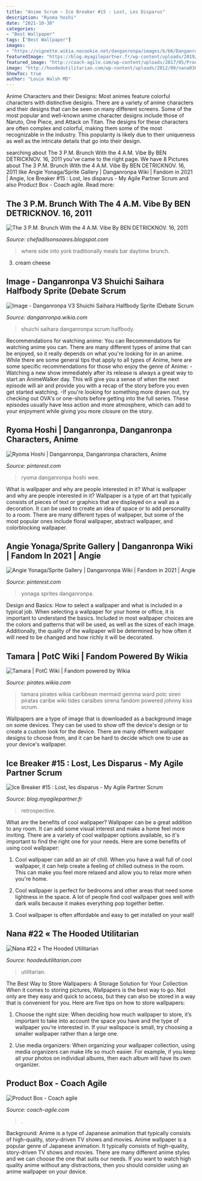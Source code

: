 ```yaml
---
title: "Anime Scrum ~ Ice Breaker #15 : Lost, Les Disparus"
description: "Ryoma hoshi"
date: "2021-10-30"
categories:
- "Best Wallpaper"
tags: ["Best Wallpaper"]
images:
- "https://vignette.wikia.nocookie.net/danganronpa/images/b/b6/Danganronpa_V3_Shuichi_Saihara_Halfbody_Sprite_%28Debate_Scrum%29_%282%29.png/revision/latest?cb=20171002073031"
featuredImage: "https://blog.myagilepartner.fr/wp-content/uploads/2019/05/lost-retrospective.jpg"
featured_image: "http://coach-agile.com/wp-content/uploads/2017/05/Product-box-innovation-1024x768.jpg"
image: "http://hoodedutilitarian.com/wp-content/uploads/2012/09/nana030.jpg"
ShowToc: true
author: "Louie Walsh MD"
---
```



Anime Characters and their Designs: Most animes feature colorful characters with distinctive designs.
There are a variety of anime characters and their designs that can be seen on many different screens. Some of the most popular and well-known anime character designs include those of Naruto, One Piece, and Attack on Titan. The designs for these characters are often complex and colorful, making them some of the most recognizable in the industry. This popularity is likely due to their uniqueness as well as the intricate details that go into their design.

	

		
searching about The 3 P.M. Brunch With the 4 A.M. Vibe By BEN DETRICKNOV. 16, 2011 you've came to the right page. We have 8 Pictures about The 3 P.M. Brunch With the 4 A.M. Vibe By BEN DETRICKNOV. 16, 2011 like Angie Yonaga/Sprite Gallery | Danganronpa Wiki | Fandom in 2021 | Angie, Ice Breaker #15 : Lost, les disparus - My Agile Partner Scrum and also Product Box - Coach agile. Read more:
		
    
## The 3 P.M. Brunch With The 4 A.M. Vibe By BEN DETRICKNOV. 16, 2011

<img loading=lazy src="https://lh3.googleusercontent.com/proxy/-RgwdJF73do6RGNTAmzQzkzHXUVcBs-aPusY2CNLVWO7k_CUz8L5IeTjJSN5qL9r8nEwpz3aaKLqxuYMpeAeVZX8yPSICXYl2BCiiI1VMHLqDXy3AL9gIvto1c9xilvtYh045Zn8RSw=w1200-h630-p-k-no-nu" onerror="this.onerror=null;this.src='https://tse3.mm.bing.net/th?id=OIP.HBxmTF5ZyiXuOHKTL6T-qQHaEj&amp;pid=15.1';" alt="The 3 P.M. Brunch With the 4 A.M. Vibe By BEN DETRICKNOV. 16, 2011">

_Source: chefadilsonsoares.blogspot.com_

>where side into york traditionally meals bar daytime brunch. 

	

3. cream cheese 

    
## Image - Danganronpa V3 Shuichi Saihara Halfbody Sprite (Debate Scrum

<img loading=lazy src="https://vignette.wikia.nocookie.net/danganronpa/images/b/b6/Danganronpa_V3_Shuichi_Saihara_Halfbody_Sprite_%28Debate_Scrum%29_%282%29.png/revision/latest?cb=20171002073031" onerror="this.onerror=null;this.src='https://tse3.mm.bing.net/th?id=OIP.pIUj4XpPeTHSDQx8GDA-YgHaO_&amp;pid=15.1';" alt="Image - Danganronpa V3 Shuichi Saihara Halfbody Sprite (Debate Scrum">

_Source: danganronpa.wikia.com_

>shuichi saihara danganronpa scrum halfbody. 

	

Recommendations for watching anime: You can
Recommendations for watching anime you can. There are many different types of anime that can be enjoyed, so it really depends on what you're looking for in an anime. While there are some general tips that apply to all types of Anime, here are some specific recommendations for those who enjoy the genre of Anime: 
-Watching a new show immediately after its release is always a great way to start an AnimeWalker day. This will give you a sense of when the next episode will air and provide you with a recap of the story before you even get started watching. 
-If you're looking for something more drawn out, try checking out OVA's or one-shots before getting into the full series. These episodes usually have less action and more atmosphere, which can add to your enjoyment while giving you more closure on the story.

    
## Ryoma Hoshi | Danganronpa, Danganronpa Characters, Anime

<img loading=lazy src="https://i.pinimg.com/originals/bb/6b/57/bb6b57bafc26cc865606eaa20f4a4576.png" onerror="this.onerror=null;this.src='https://tse2.mm.bing.net/th?id=OIP.m5m5HgHVU1Y2JgFWHRBQWAHaL2&amp;pid=15.1';" alt="Ryoma Hoshi | Danganronpa, Danganronpa characters, Anime">

_Source: pinterest.com_

>ryoma danganronpa hoshi wee. 

	

What is wallpaper and why are people interested in it?
What is wallpaper and why are people interested in it?
Wallpaper is a type of art that typically consists of pieces of text or graphics that are displayed on a wall as a decoration. It can be used to create an idea of space or to add personality to a room. There are many different types of wallpaper, but some of the most popular ones include floral wallpaper, abstract wallpaper, and colorblocking wallpaper.

    
## Angie Yonaga/Sprite Gallery | Danganronpa Wiki | Fandom In 2021 | Angie

<img loading=lazy src="https://i.pinimg.com/736x/09/8f/12/098f12c7b06ff50f0b93d560ad5fa08d.jpg" onerror="this.onerror=null;this.src='https://tse4.mm.bing.net/th?id=OIP.TsSRfcN5HqpMv_ZrjHAlzQHaU4&amp;pid=15.1';" alt="Angie Yonaga/Sprite Gallery | Danganronpa Wiki | Fandom in 2021 | Angie">

_Source: pinterest.com_

>yonaga sprites danganronpa. 

	

Design and Basics: How to select a wallpaper and what is included in a typical job.
When selecting a wallpaper for your home or office, it is important to understand the basics. Included in most wallpaper choices are the colors and patterns that will be used, as well as the sizes of each image. Additionally, the quality of the wallpaper will be determined by how often it will need to be changed and how richly it will be decorated.

    
## Tamara | PotC Wiki | Fandom Powered By Wikia

<img loading=lazy src="http://vignette1.wikia.nocookie.net/pirates/images/b/b8/Tamara.png/revision/latest?cb=20110920162825" onerror="this.onerror=null;this.src='https://tse4.mm.bing.net/th?id=OIP.BNjuHOtm6fLQTqkW72ZrUgHaIq&amp;pid=15.1';" alt="Tamara | PotC Wiki | Fandom powered by Wikia">

_Source: pirates.wikia.com_

>tamara pirates wikia caribbean mermaid gemma ward potc siren piratas caribe wiki tides caraibes sirena fandom powered johnny kiss scrum. 

	

Wallpapers are a type of image that is downloaded as a background image on some devices. They can be used to show off the device's design or to create a custom look for the device. There are many different wallpaper designs to choose from, and it can be hard to decide which one to use as your device's wallpaper.

    
## Ice Breaker #15 : Lost, Les Disparus - My Agile Partner Scrum

<img loading=lazy src="https://blog.myagilepartner.fr/wp-content/uploads/2019/05/lost-retrospective.jpg" onerror="this.onerror=null;this.src='https://tse2.mm.bing.net/th?id=OIP.KgifudIk8t-BU_sXZq4R_gHaEp&amp;pid=15.1';" alt="Ice Breaker #15 : Lost, les disparus - My Agile Partner Scrum">

_Source: blog.myagilepartner.fr_

>retrospective. 

	

What are the benefits of cool wallpaper?
Wallpaper can be a great addition to any room. It can add some visual interest and make a home feel more inviting. There are a variety of cool wallpaper options available, so it's important to find the right one for your needs. Here are some benefits of using cool wallpaper: 
1. Cool wallpaper can add an air of chill. When you have a wall full of cool wallpaper, it can help create a feeling of chilled outness in the room. This can make you feel more relaxed and allow you to relax more when you're home. 

2. Cool wallpaper is perfect for bedrooms and other areas that need some lightness in the space. A lot of people find cool wallpaper goes well with dark walls because it makes everything pop together better. 

3. Cool wallpaper is often affordable and easy to get installed on your wall!

    
## Nana #22 « The Hooded Utilitarian

<img loading=lazy src="http://hoodedutilitarian.com/wp-content/uploads/2012/09/nana030.jpg" onerror="this.onerror=null;this.src='https://tse1.mm.bing.net/th?id=OIP.L1D456wcx-wbnzZM1pIuRgHaLK&amp;pid=15.1';" alt="Nana #22 « The Hooded Utilitarian">

_Source: hoodedutilitarian.com_

>utilitarian. 

	

The Best Way to Store Wallpapers: A Storage Solution for Your Collection
When it comes to storing pictures, Wallpapers is the best way to go. Not only are they easy and quick to access, but they can also be stored in a way that is convenient for you. Here are five tips on how to store wallpapers:
1) Choose the right size: When deciding how much wallpaper to store, it’s important to take into account the space you have and the type of wallpaper you’re interested in. If your wallspace is small, try choosing a smaller wallpaper rather than a large one.

2) Use media organizers: When organizing your wallpaper collection, using media organizers can make life so much easier. For example, if you keep all your photos on individual albums, then each album will have its own organizer.

    
## Product Box - Coach Agile

<img loading=lazy src="http://coach-agile.com/wp-content/uploads/2017/05/Product-box-innovation-1024x768.jpg" onerror="this.onerror=null;this.src='https://tse1.mm.bing.net/th?id=OIP.I_6qZCkCclydIblWDgHjKgHaFj&amp;pid=15.1';" alt="Product Box - Coach agile">

_Source: coach-agile.com_

>. 

	

Background: Anime is a type of Japanese animation that typically consists of high-quality, story-driven TV shows and movies.
Anime wallpaper is a popular genre of Japanese animation. It typically consists of high-quality, story-driven TV shows and movies. There are many different anime styles and we can choose the one that suits our needs. If you want to watch high quality anime without any distractions, then you should consider using an anime wallpaper on your device.

